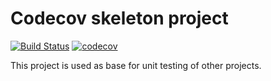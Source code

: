 # Codecov skeleton project
[![Build Status](https://travis-ci.org/IWillFindYou/codecov.svg?branch=master)](https://travis-ci.org/IWillFindYou/codecov)
[![codecov](https://codecov.io/gh/IWillFindYou/codecov/branch/master/graph/badge.svg)](https://codecov.io/gh/IWillFindYou/codecov)

This project is used as base for unit testing of other projects.